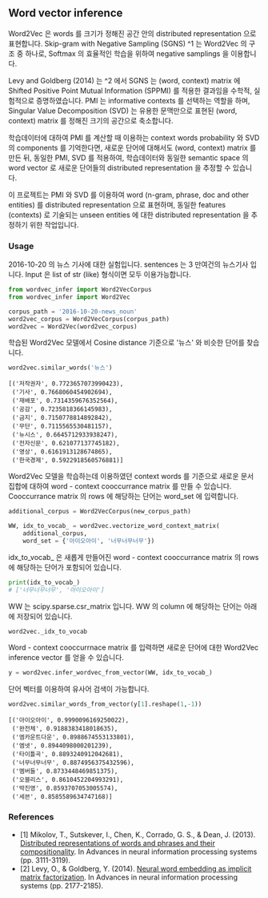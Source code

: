 ## Word vector inference

Word2Vec 은 words 를 크기가 정해진 공간 안의 distributed representation 으로 표현합니다. Skip-gram with Negative Sampling (SGNS) ^1 는 Word2Vec 의 구조 중 하나로, Softmax 의 효율적인 학습을 위하여 negative samplings 을 이용합니다.

Levy and Goldberg (2014) 는 ^2 에서 SGNS 는 (word, context) matrix 에 Shifted Positive Point Mutual Information (SPPMI) 를 적용한 결과임을 수학적, 실험적으로 증명하였습니다. PMI 는 informative contexts 를 선택하는 역할을 하며, Singular Value Decomposition (SVD) 는 유용한 문맥만으로 표현된 (word, context) matrix 를 정해진 크기의 공간으로 축소합니다.

학습데이터에 대하여 PMI 를 계산할 때 이용하는 context words probability 와 SVD 의 components 를 기억한다면, 새로운 단어에 대해서도 (word, context) matrix 를 만든 뒤, 동일한 PMI, SVD 를 적용하여, 학습데이터와 동일한 semantic space 의 word vector 로 새로운 단어들의 distributed representation 을 추정할 수 있습니다.

이 프로젝트는 PMI 와 SVD 를 이용하여 word (n-gram, phrase, doc and other entities) 를 distributed representation 으로 표현하며, 동일한 features (contexts) 로 기술되는 unseen entities 에 대한 distributed representation 을 추정하기 위한 작업입니다.


### Usage

2016-10-20 의 뉴스 기사에 대한 실험입니다. sentences 는 3 만여건의 뉴스기사 입니다. Input 은 list of str (like) 형식이면 모두 이용가능합니다.

```python
from wordvec_infer import Word2VecCorpus
from wordvec_infer import Word2Vec

corpus_path = '2016-10-20-news_noun'
word2vec_corpus = Word2VecCorpus(corpus_path)
word2vec = Word2Vec(word2vec_corpus)
```

학습된 Word2Vec 모델에서 Cosine distance 기준으로 '뉴스' 와 비슷한 단어를 찾습니다.

```python
word2vec.similar_words('뉴스')
```

    [('저작권자', 0.7723657073990423),
     ('기사', 0.7668060454902694),
     ('재배포', 0.7314359676352564),
     ('공감', 0.7235818366145983),
     ('금지', 0.7150778814892842),
     ('무단', 0.7115565530481157),
     ('뉴시스', 0.6645712933938247),
     ('전자신문', 0.621077137745182),
     ('영상', 0.6161913128674865),
     ('한국경제', 0.5922918560576881)]

Word2Vec 모델을 학습하는데 이용하였던 context words 를 기준으로 새로운 문서 집합에 대하여 word - context cooccurrance matrix 를 만들 수 있습니다. Cooccurrance matrix 의 rows 에 해당하는 단어는 word_set 에 입력합니다.

```python
additional_corpus = Word2VecCorpus(new_corpus_path)

WW, idx_to_vocab_ = word2vec.vectorize_word_context_matrix(
    additional_corpus,
    word_set = {'아이오아이', '너무너무너무'})
```

idx_to_vocab_ 은 새롭게 만들어진 word - context cooccurrance matrix 의 rows 에 해당하는 단어가 포함되어 있습니다.

```python
print(idx_to_vocab_)
# ['너무너무너무', '아이오아이']
```

WW 는 scipy.sparse.csr_matrix 입니다. WW 의 column 에 해당하는 단어는 아래에 저장되어 있습니다.

```python
word2vec._idx_to_vocab
```

Word - context cooccurrnace matrix 를 입력하면 새로운 단어에 대한 Word2Vec inference vector 를 얻을 수 있습니다.

```python
y = word2vec.infer_wordvec_from_vector(WW, idx_to_vocab_)
```

단어 벡터를 이용하여 유사어 검색이 가능합니다.

```python
word2vec.similar_words_from_vector(y[1].reshape(1,-1))
```

    [('아이오아이', 0.9990096169250022),
     ('완전체', 0.9188383418018635),
     ('엠카운트다운', 0.8988674553133801),
     ('엠넷', 0.8944098000201239),
     ('타이틀곡', 0.8893240912042681),
     ('너무너무너무', 0.8874956375432596),
     ('멤버들', 0.8733448469851375),
     ('오블리스', 0.8610452204993291),
     ('박진영', 0.8593707053005574),
     ('세븐', 0.8585589634747168)]


### References
- [1] Mikolov, T., Sutskever, I., Chen, K., Corrado, G. S., & Dean, J. (2013). [Distributed representations of words and phrases and their compositionality][word2vec]. In Advances in neural information processing systems (pp. 3111-3119).
- [2] Levy, O., & Goldberg, Y. (2014). [Neural word embedding as implicit matrix factorization][wordpmi]. In Advances in neural information processing systems (pp. 2177-2185).

[word2vec]: http://papers.nips.cc/paper/5021-distributed-representations-of-words-andphrases
[wordpmi]: http://papers.nips.cc/paper/5477-neural-word-embedding-as-implicit-matrix-factorization
